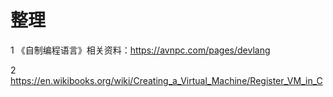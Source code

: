 
# 整理

 1 《自制编程语言》相关资料：https://avnpc.com/pages/devlang
    
 2 https://en.wikibooks.org/wiki/Creating_a_Virtual_Machine/Register_VM_in_C  


